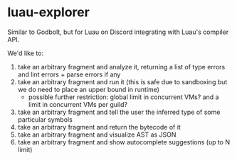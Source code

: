 # luau-explorer

Similar to Godbolt, but for Luau on Discord integrating with Luau's compiler API.

We'd like to:

1. take an arbitrary fragment and analyze it, returning a list of type errors and lint errors + parse errors if any
2. take an arbitrary fragment and run it (this is safe due to sandboxing but we do need to place an upper bound in runtime)
   * possible further restriction: global limit in concurrent VMs? and a limit in concurrent VMs per guild?
3. take an arbitrary fragment and tell the user the inferred type of some particular symbols
4. take an arbitrary fragment and return the bytecode of it
5. take an arbitrary fragment and visualize AST as JSON
6. take an arbitrary fragment and show autocomplete suggestions (up to N limit)
